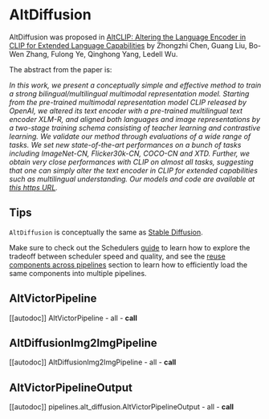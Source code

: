<!--Copyright 2023 The HuggingFace Team. All rights reserved.

Licensed under the Apache License, Version 2.0 (the "License"); you may not use this file except in compliance with
the License. You may obtain a copy of the License at

http://www.apache.org/licenses/LICENSE-2.0

Unless required by applicable law or agreed to in writing, software distributed under the License is distributed on
an "AS IS" BASIS, WITHOUT WARRANTIES OR CONDITIONS OF ANY KIND, either express or implied. See the License for the
specific language governing permissions and limitations under the License.
-->

# AltDiffusion

AltDiffusion was proposed in [AltCLIP: Altering the Language Encoder in CLIP for Extended Language Capabilities](https://huggingface.co/papers/2211.06679) by Zhongzhi Chen, Guang Liu, Bo-Wen Zhang, Fulong Ye, Qinghong Yang, Ledell Wu.

The abstract from the paper is:

*In this work, we present a conceptually simple and effective method to train a strong bilingual/multilingual multimodal representation model. Starting from the pre-trained multimodal representation model CLIP released by OpenAI, we altered its text encoder with a pre-trained multilingual text encoder XLM-R, and aligned both languages and image representations by a two-stage training schema consisting of teacher learning and contrastive learning. We validate our method through evaluations of a wide range of tasks. We set new state-of-the-art performances on a bunch of tasks including ImageNet-CN, Flicker30k-CN, COCO-CN and XTD. Further, we obtain very close performances with CLIP on almost all tasks, suggesting that one can simply alter the text encoder in CLIP for extended capabilities such as multilingual understanding. Our models and code are available at [this https URL](https://github.com/FlagAI-Open/FlagAI).*

## Tips

`AltDiffusion` is conceptually the same as [Stable Diffusion](./stable_diffusion/overview).

<Tip>

Make sure to check out the Schedulers [guide](../../using-diffusers/schedulers) to learn how to explore the tradeoff between scheduler speed and quality, and see the [reuse components across pipelines](../../using-diffusers/loading#reuse-components-across-pipelines) section to learn how to efficiently load the same components into multiple pipelines.

</Tip>

## AltVictorPipeline

[[autodoc]] AltVictorPipeline
	- all
	- __call__

## AltDiffusionImg2ImgPipeline

[[autodoc]] AltDiffusionImg2ImgPipeline
	- all
	- __call__

## AltVictorPipelineOutput

[[autodoc]] pipelines.alt_diffusion.AltVictorPipelineOutput
	- all
	- __call__
